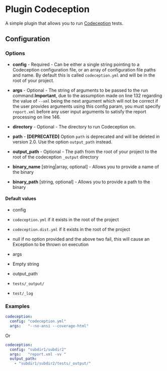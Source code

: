 Plugin Codeception
==================

A simple plugin that allows you to run [Codeception](http://codeception.com/) tests.

Configuration
-------------

### Options

* **config** - Required - Can be either a single string pointing to a Codeception configuration file, or an array of 
configuration file paths and name. By default this is called `codeception.yml` and will be in the root of your project.

* **args** - Optional - The string of arguments to be passed to the run command.**Important**, due to the assumption 
made on line 132 regarding the value of `--xml` being the next argument which will not be correct if the user provides 
arguments using this config param, you must specify `report.xml` before any user input arguments to satisfy the report 
processing on line 146.
* **directory** - Optional - The directory to run Codeception on.
* **path** - **[DEPRECATED]** Option `path` is deprecated and will be deleted in version 2.0. Use the option 
`output_path` instead.
* **output_path** - Optional - The path from the root of your project to the root of the codeception `_output` directory
* **binary_name** [string|array, optional] - Allows you to provide a name of the binary
* **binary_path** [string, optional] - Allows you to provide a path to the binary

#### Default values

- config
 - `codeception.yml` if it exists in the root of the project
 - `codeception.dist.yml` if it exists in the root of the project
 - null if no option provided and the above two fail, this will cause an Exception to be thrown on execution

- args
 - Empty string
 
- output_path
 - `tests/_output/`
 - `test/_log`

### Examples

```yml
codeception:
  config: "codeception.yml"
  args:   "--no-ansi --coverage-html"
```

Or

```yml
codeception:
  config: "subdir1/subdir2"
  args:   "report.xml -vv "
  output_path:
    - "subdir1/subdir2/tests/_output/"
```

